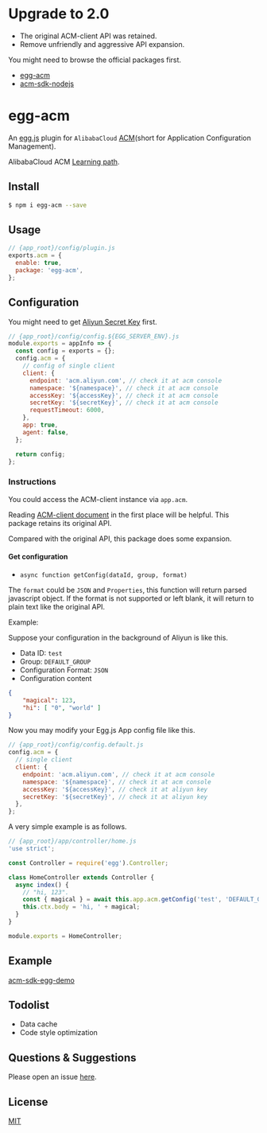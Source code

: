 # Upgrade to 2.0

- The original ACM-client API was retained.
- Remove unfriendly and aggressive API expansion.

You might need to browse the official packages first.

- [egg-acm](https://github.com/eggjs/egg-acm)
- [acm-sdk-nodejs](https://github.com/acm-group/acm-sdk-nodejs)

# egg-acm

An [egg.js](https://eggjs.org) plugin for `AlibabaCloud` [ACM](https://acm.console.aliyun.com)(short for Application Configuration Management).

AlibabaCloud ACM [Learning path](https://help.aliyun.com/learn/learningpath/acm.html?spm=5176.acm.ConfigurationManagement.4.2bc54a9bL1YT6m).

## Install

```bash
$ npm i egg-acm --save
```

## Usage

```js
// {app_root}/config/plugin.js
exports.acm = {
  enable: true,
  package: 'egg-acm',
};
```

## Configuration

You might need to get [Aliyun Secret Key](https://ram.console.aliyun.com) first.

```js
// {app_root}/config/config.${EGG_SERVER_ENV}.js
module.exports = appInfo => {
  const config = exports = {};
  config.acm = {
    // config of single client
    client: {
      endpoint: 'acm.aliyun.com', // check it at acm console
      namespace: '${namespace}', // check it at acm console
      accessKey: '${accessKey}', // check it at acm console
      secretKey: '${secretKey}', // check it at acm console
      requestTimeout: 6000,
    },
    app: true,
    agent: false,
  };

  return config;
};
```

### Instructions

You could access the ACM-client instance via `app.acm`.

Reading [ACM-client document](https://github.com/acm-group/acm-sdk-nodejs) in the first place will be helpful. This package retains its original API.

Compared with the original API, this package does some expansion.

#### Get configuration

- `async function getConfig(dataId, group, format)`

The `format` could be `JSON` and `Properties`, this function will return parsed javascript object. If the format is not supported or left blank, it will return to plain text like the original API.

Example:

Suppose your configuration in the background of Aliyun is like this.

- Data ID: `test`
- Group: `DEFAULT_GROUP`
- Configuration Format: `JSON`
- Configuration content

```json
{
    "magical": 123,
    "hi": [ "0", "world" ]
}
```

Now you may modify your Egg.js App config file like this.

```js
// {app_root}/config/config.default.js
config.acm = {
  // single client
  client: {
    endpoint: 'acm.aliyun.com', // check it at acm console
    namespace: '${namespace}', // check it at acm console
    accessKey: '${accessKey}', // check it at aliyun key
    secretKey: '${secretKey}', // check it at aliyun key
  },
};
```

A very simple example is as follows.

```js
// {app_root}/app/controller/home.js
'use strict';

const Controller = require('egg').Controller;

class HomeController extends Controller {
  async index() {
    // "hi, 123".
    const { magical } = await this.app.acm.getConfig('test', 'DEFAULT_GROUP', 'json');
    this.ctx.body = 'hi, ' + magical;
  }
}

module.exports = HomeController;
```

## Example

[acm-sdk-egg-demo](https://github.com/shuang6/acm-sdk-egg-demo)

## Todolist

- Data cache
- Code style optimization

## Questions & Suggestions

Please open an issue [here](https://github.com/shuang6/egg-acm/issues).

## License

[MIT](LICENSE)
